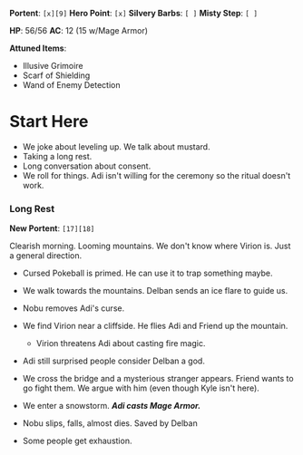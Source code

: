 **Portent**: `[x][9]`
**Hero Point**: `[x]`
**Silvery Barbs**: `[ ]`
**Misty Step**: `[ ]`

**HP**: 56/56
**AC**: 12 (15 w/Mage Armor)

**Attuned Items**:
- Illusive Grimoire
- Scarf of Shielding
- Wand of Enemy Detection
# Start Here
- We joke about leveling up. We talk about mustard.
- Taking a long rest.
- Long conversation about consent.
- We roll for things. Adi isn't willing for the ceremony so the ritual doesn't work.

### Long Rest
**New Portent**: `[17][18]`

Clearish morning. Looming mountains. We don't know where Virion is. Just a general direction.

- Cursed Pokeball is primed. He can use it to trap something maybe.

- We walk towards the mountains. Delban sends an ice flare to guide us.
- Nobu removes Adi's curse.
- We find Virion near a cliffside. He flies Adi and Friend up the mountain.
	- Virion threatens Adi about casting fire magic.
- Adi still surprised people consider Delban a god.
- We cross the bridge and a mysterious stranger appears. Friend wants to go fight them. We argue with him (even though Kyle isn't here).
- We enter a snowstorm. ***Adi casts Mage Armor.***
- Nobu slips, falls, almost dies. Saved by Delban
- Some people get exhaustion.